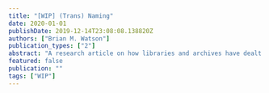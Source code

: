```yaml
---
title: "[WIP] (Trans) Naming"
date: 2020-01-01
publishDate: 2019-12-14T23:08:08.138820Z
authors: ["Brian M. Watson"]
publication_types: ["2"]
abstract: "A research article on how libraries and archives have dealt with trans* and crossdressing names, as well as the choice of the author in cataloging individual’s names.."
featured: false
publication: ""
tags: ["WIP"]
---
```


